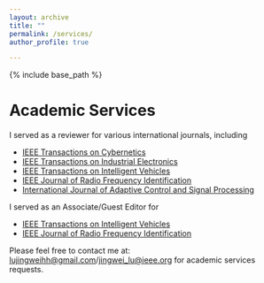 ```yaml
---
layout: archive
title: ""
permalink: /services/
author_profile: true

---
```


{% include base_path %}

Academic Services
=====
I served as a reviewer for various international journals, including
- [IEEE Transactions on Cybernetics](https://ieeexplore.ieee.org/xpl/RecentIssue.jsp?punumber=6221036)  
- [IEEE Transactions on Industrial Electronics](https://ieeexplore.ieee.org/xpl/RecentIssue.jsp?punumber=41)  
- [IEEE Transactions on Intelligent Vehicles](https://ieeexplore.ieee.org/xpl/RecentIssue.jsp?punumber=7274857)  
- [IEEE Journal of Radio Frequency Identification](https://ieeexplore.ieee.org/xpl/RecentIssue.jsp?punumber=7433271)
- [International Journal of Adaptive Control and Signal Processing](https://onlinelibrary.wiley.com/journal/10991115?journalRedirectCheck=true)

I served as an Associate/Guest Editor for
- [IEEE Transactions on Intelligent Vehicles](https://ieeexplore.ieee.org/xpl/RecentIssue.jsp?punumber=7274857)
- [IEEE Journal of Radio Frequency Identification](https://ieeexplore.ieee.org/xpl/RecentIssue.jsp?punumber=7433271)

Please feel free to contact me at: lujingweihh@gmail.com/jingwei_lu@ieee.org for academic services requests.
